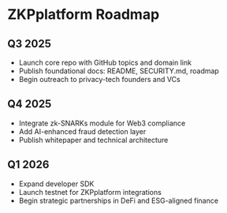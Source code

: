 # ZKPplatform Roadmap

## Q3 2025
- Launch core repo with GitHub topics and domain link
- Publish foundational docs: README, SECURITY.md, roadmap
- Begin outreach to privacy-tech founders and VCs

## Q4 2025
- Integrate zk-SNARKs module for Web3 compliance
- Add AI-enhanced fraud detection layer
- Publish whitepaper and technical architecture

## Q1 2026
- Expand developer SDK
- Launch testnet for ZKPplatform integrations
- Begin strategic partnerships in DeFi and ESG-aligned finance
